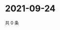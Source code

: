 # 2021-09-24

共 0 条

<!-- BEGIN WEIBO -->
<!-- 最后更新时间 Fri Sep 24 2021 18:01:06 GMT+0800 (China Standard Time) -->

<!-- END WEIBO -->
